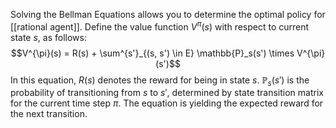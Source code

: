 Solving the Bellman Equations allows you to determine the optimal policy for  [[rational agent]]. Define the value function $V^{\pi}(s)$ with respect to current state $s$, as follows:
$$V^{\pi}(s) = R(s) + \sum^{s'}_{(s, s') \in E} \mathbb{P}_s(s') \times V^{\pi}(s')$$
In this equation, $R(s)$ denotes the reward for being in state $s$. $\mathbb{P}_s(s')$ is the probability of transitioning from $s$ to $s'$, determined by state transition matrix for the current time step $\pi$. The equation is yielding the expected reward for the next transition.

